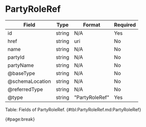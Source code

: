 <!--
    ATTENTION: This file was generated via gradle!
               Do NOT manually edit this file! Any such changes will be overwritten!
-->

# PartyRoleRef

| Field | Type | Format | Required |
| ------- | ------- | ------- | --- |
| id | string | N/A | Yes |
| href | string | uri | No |
| name | string | N/A | No |
| partyId | string | N/A | No |
| partyName | string | N/A | No |
| @baseType | string | N/A | No |
| @schemaLocation | string | N/A | No |
| @referredType | string | N/A | No |
| @type | string | "PartyRoleRef" | Yes |

Table: Fields of PartyRoleRef. {#tbl:PartyRoleRef.md:PartyRoleRef}

{#page:break}
